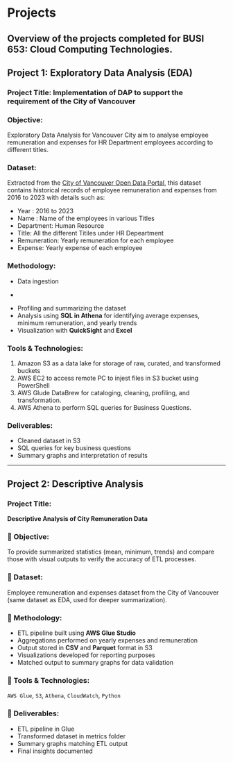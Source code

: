 # Projects
Overview of the projects completed for BUSI 653: Cloud Computing Technologies. 
---
## Project 1: Exploratory Data Analysis (EDA)
### Project Title: Implementation of DAP to support the requirement of the City of Vancouver
### Objective:
Exploratory Data Analysis for Vancouver City aim to analyse employee remuneration and expenses for HR Department employees according to different titles. 
### Dataset:
Extracted from the [City of Vancouver Open Data Portal](https://opendata.vancouver.ca), this dataset contains historical records of employee remuneration and expenses from 2016 to 2023 with details such as:
- Year : 2016 to 2023
- Name : Name of the employees in various Titles
- Department: Human Resource
- Title: All the different Titiles under HR Depeartment
- Remuneration: Yearly remuneration for each employee
- Expense: Yearly expense of each employee
###  Methodology:
- Data ingestion
*
- Profiling and summarizing the dataset
- Analysis using **SQL in Athena** for identifying average expenses, minimum remuneration, and yearly trends
- Visualization with **QuickSight** and **Excel**

###  Tools & Technologies:
1. Amazon S3 as a data lake for storage of raw, curated, and transformed buckets
2. AWS EC2 to access remote PC to injest files in S3 bucket using PowerShell
3. AWS Glude DataBrew for cataloging, cleaning, profiling, and transformation. 
4. AWS Athena to perform SQL queries for Business Questions.

###  Deliverables:
- Cleaned dataset in S3
- SQL queries for key business questions
- Summary graphs and interpretation of results

---

##  Project 2: Descriptive Analysis

###  Project Title:
**Descriptive Analysis of City Remuneration Data**

### 🔹 Objective:
To provide summarized statistics (mean, minimum, trends) and compare those with visual outputs to verify the accuracy of ETL processes.

### 🔹 Dataset:
Employee remuneration and expenses dataset from the City of Vancouver (same dataset as EDA, used for deeper summarization).

### 🔹 Methodology:
- ETL pipeline built using **AWS Glue Studio**
- Aggregations performed on yearly expenses and remuneration
- Output stored in **CSV** and **Parquet** format in S3
- Visualizations developed for reporting purposes
- Matched output to summary graphs for data validation

### 🔹 Tools & Technologies:
`AWS Glue`, `S3`, `Athena`, `CloudWatch`, `Python`

### 🔹 Deliverables:
- ETL pipeline in Glue
- Transformed dataset in metrics folder
- Summary graphs matching ETL output
- Final insights documented

